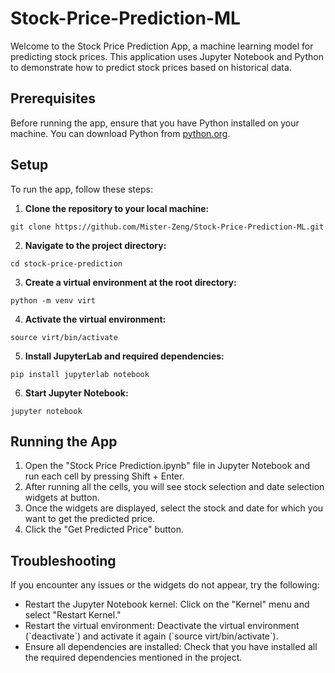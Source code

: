 # Stock-Price-Prediction-ML

Welcome to the Stock Price Prediction App, a machine learning model for predicting stock prices. This application uses Jupyter Notebook and Python to demonstrate how to predict stock prices based on historical data.

## Prerequisites

Before running the app, ensure that you have Python installed on your machine. You can download Python from [python.org](https://www.python.org/downloads/).

## Setup

To run the app, follow these steps:

1. **Clone the repository to your local machine:**

`git clone https://github.com/Mister-Zeng/Stock-Price-Prediction-ML.git`

2. **Navigate to the project directory:**

`cd stock-price-prediction`

3. **Create a virtual environment at the root directory:**

`python -m venv virt`

4. **Activate the virtual environment:**

`source virt/bin/activate`

5. **Install JupyterLab and required dependencies:**


`pip install jupyterlab notebook`

6. **Start Jupyter Notebook:**

`jupyter notebook`

## Running the App

1. Open the "Stock Price Prediction.ipynb" file in Jupyter Notebook and run each cell by pressing Shift + Enter.
2. After running all the cells, you will see stock selection and date selection widgets at button.
3. Once the widgets are displayed, select the stock and date for which you want to get the predicted price.
4. Click the "Get Predicted Price" button.

## Troubleshooting

If you encounter any issues or the widgets do not appear, try the following:

- Restart the Jupyter Notebook kernel: Click on the "Kernel" menu and select "Restart Kernel."
- Restart the virtual environment: Deactivate the virtual environment (\`deactivate\`) and activate it again (\`source virt/bin/activate\`).
- Ensure all dependencies are installed: Check that you have installed all the required dependencies mentioned in the project.

